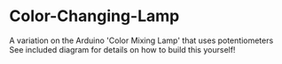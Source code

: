 # Color-Changing-Lamp
A variation on the Arduino 'Color Mixing Lamp' that uses potentiometers
See included diagram for details on how to build this yourself!
